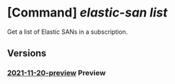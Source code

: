 # [Command] _elastic-san list_

Get a list of Elastic SANs in a subscription.

## Versions

### [2021-11-20-preview](/Resources/mgmt-plane/L3N1YnNjcmlwdGlvbnMve30vcHJvdmlkZXJzL21pY3Jvc29mdC5lbGFzdGljc2FuL2VsYXN0aWNzYW5z/2021-11-20-preview.xml) **Preview**

<!-- mgmt-plane /subscriptions/{}/providers/microsoft.elasticsan/elasticsans 2021-11-20-preview -->
<!-- mgmt-plane /subscriptions/{}/resourcegroups/{}/providers/microsoft.elasticsan/elasticsans 2021-11-20-preview -->
